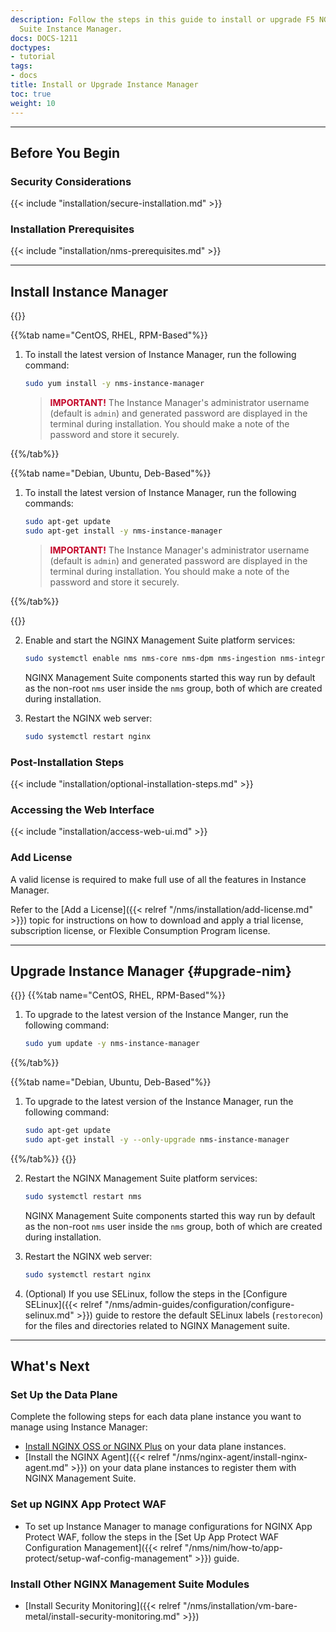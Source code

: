 ```yaml
---
description: Follow the steps in this guide to install or upgrade F5 NGINX Management
  Suite Instance Manager.
docs: DOCS-1211
doctypes:
- tutorial
tags:
- docs
title: Install or Upgrade Instance Manager
toc: true
weight: 10
---
```


---

## Before You Begin

### Security Considerations

{{< include "installation/secure-installation.md" >}}

### Installation Prerequisites

{{< include "installation/nms-prerequisites.md" >}}

---

## Install Instance Manager

{{<tabs name="install-nim">}}

{{%tab name="CentOS, RHEL, RPM-Based"%}}

1. To install the latest version of Instance Manager, run the following command:

    ```bash
    sudo yum install -y nms-instance-manager
    ```

    > <span style="color: #c20025;"><i class="fas fa-exclamation-triangle"></i> **IMPORTANT!**</span> The Instance Manager's administrator username (default is `admin`) and generated password are displayed in the terminal during installation. You should make a note of the password and store it securely.

{{%/tab%}}

{{%tab name="Debian, Ubuntu, Deb-Based"%}}

1. To install the latest version of Instance Manager, run the following commands:

    ```bash
    sudo apt-get update
    sudo apt-get install -y nms-instance-manager
    ```

    > <span style="color: #c20025;"><i class="fas fa-exclamation-triangle"></i> **IMPORTANT!**</span> The Instance Manager's administrator username (default is `admin`) and generated password are displayed in the terminal during installation. You should make a note of the password and store it securely.

{{%/tab%}}

{{</tabs>}}

2. Enable and start the NGINX Management Suite platform services:

    ```bash
    sudo systemctl enable nms nms-core nms-dpm nms-ingestion nms-integrations --now
    ```

    NGINX Management Suite components started this way run by default as the non-root `nms` user inside the `nms` group, both of which are created during installation.

3. Restart the NGINX web server:

   ```bash
   sudo systemctl restart nginx
   ```

### Post-Installation Steps

{{< include "installation/optional-installation-steps.md" >}}

### Accessing the Web Interface

{{< include "installation/access-web-ui.md" >}}


### Add License

A valid license is required to make full use of all the features in Instance Manager.

Refer to the [Add a License]({{< relref "/nms/installation/add-license.md" >}}) topic for instructions on how to download and apply a trial license, subscription license, or Flexible Consumption Program license.

---

## Upgrade Instance Manager {#upgrade-nim}

{{<tabs name="upgrade_nim">}}
{{%tab name="CentOS, RHEL, RPM-Based"%}}

1. To upgrade to the latest version of the Instance Manger, run the following command:

   ```bash
   sudo yum update -y nms-instance-manager
   ```

{{%/tab%}}

{{%tab name="Debian, Ubuntu, Deb-Based"%}}

1. To upgrade to the latest version of the Instance Manager, run the following command:

   ```bash
   sudo apt-get update
   sudo apt-get install -y --only-upgrade nms-instance-manager
   ```

{{%/tab%}}
{{</tabs>}}

2. Restart the NGINX Management Suite platform services:

    ```bash
    sudo systemctl restart nms
    ```

    NGINX Management Suite components started this way run by default as the non-root `nms` user inside the `nms` group, both of which are created during installation.

3. Restart the NGINX web server:

   ```bash
   sudo systemctl restart nginx
   ```

4. (Optional) If you use SELinux, follow the steps in the [Configure SELinux]({{< relref "/nms/admin-guides/configuration/configure-selinux.md" >}}) guide to restore the default SELinux labels (`restorecon`) for the files and directories related to NGINX Management suite.

---

## What's Next

### Set Up the Data Plane

Complete the following steps for each data plane instance you want to manage using Instance Manager:

- [Install NGINX OSS or NGINX Plus](https://docs.nginx.com/nginx/admin-guide/installing-nginx/) on your data plane instances.
- [Install the NGINX Agent]({{< relref "/nms/nginx-agent/install-nginx-agent.md" >}}) on your data plane instances to register them with NGINX Management Suite.

### Set up NGINX App Protect WAF

- To set up Instance Manager to manage configurations for NGINX App Protect WAF, follow the steps in the [Set Up App Protect WAF Configuration Management]({{< relref "/nms/nim/how-to/app-protect/setup-waf-config-management" >}}) guide.

### Install Other NGINX Management Suite Modules

- [Install Security Monitoring]({{< relref "/nms/installation/vm-bare-metal/install-security-monitoring.md" >}})
